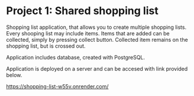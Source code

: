 # Project 1: Shared shopping list

Shopping list application, that allows you to create multiple shopping lists. Every shooping list may include items. Items that are added can be collected, simply by pressing collect button. Collected item remains on the shopping list, but is crossed out. 

Application includes database, created with PostgreSQL.

Application is deployed on a server and can be accesed with link provided below.

https://shopping-list-w55v.onrender.com/
